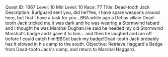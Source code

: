 Quest ID: 1667
Level: 10
Min Level: 10
Race: 77
Title: Dead-tooth Jack
Description: Burlguard sent you, did he?Yes, I have spare weapons around here, but first I have a task for you...$B$BA while ago a Defias villain Dead-tooth Jack tricked me.It was dark and he was wearing a Stormwind tabard and I thought he was Marshal Dughan.He said he needed my old Stormwind Marshal's badge and I gave it to him... and then he laughed and ran off before I could catch him!$B$BGet back my badge!Dead-tooth Jack probably has it stowed in his camp to the south.
Objective: Retrieve Haggard's Badge from Dead-tooth Jack's camp, and return to Marshal Haggard.
